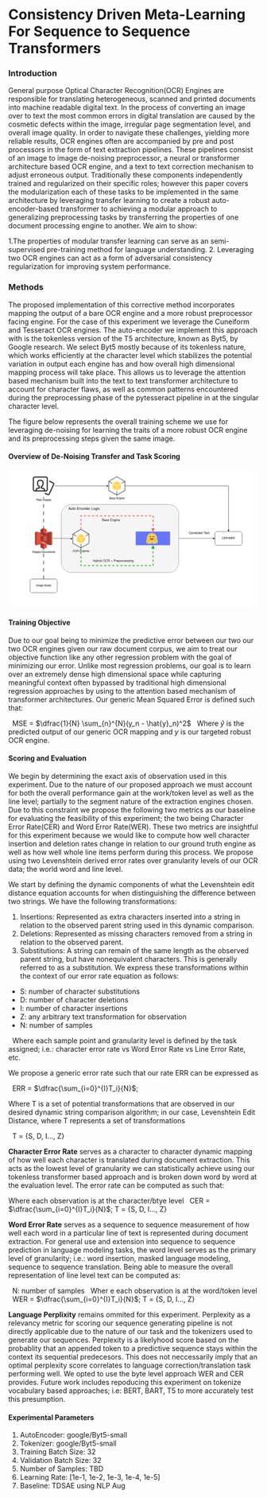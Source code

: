 # Consistency Driven Meta-Learning For Sequence to Sequence Transformers

### Introduction

General purpose Optical Character Recognition(OCR) Engines are responsible for translating heterogeneous, scanned and printed documents into machine readable digital text. In the process of converting an image over to text the most common errors in digital translation are caused by the cosmetic defects within the image, irregular page segmentation level, and overall image quality. In order to navigate these challenges, yielding more reliable results, OCR engines often are accompanied by pre and post processors in the form of text extraction pipelines. These pipelines consist of an image to image de-noising preprocessor, a neural or transformer architecture based OCR engine, and a text to text correction mechanism to adjust erroneous output. Traditionally these components independently trained and regularized on their specific roles; however this paper covers the modularization each of these tasks to be implemented in the same architecture by leveraging transfer learning to create a robust auto-encoder-based transformer to achieving a modular approach to generalizing preprocessing tasks by transferring the properties of one document processing engine to another. We aim to show:


1.The properties of modular transfer learning can serve as an semi-supervised pre-training method for language understanding.
2. Leveraging two OCR engines can act as a form of adversarial consistency regularization for improving system performance.

### Methods

The proposed implementation of this corrective method incorporates mapping the output of a bare OCR engine and a more robust preprocessor facing engine. For the case of this experiment we leverage the Cuneiform and Tesseract OCR engines. The auto-encoder we implement this approach with is the tokenless version of the T5 architecture, known as Byt5, by Google research. We select Byt5 mostly because of its tokenless nature, which works efficiently at the character level which stabilizes the potential variation in output each engine has and how overall high dimensional mapping process will take place. This allows us to leverage the attention based mechanism built into the text to text transformer architecture to account for character flaws, as well as common patterns encountered during the preprocessing phase of the pytesseract pipeline in at the singular character level.

The figure below represents the overall training scheme we use for leveraging de-noising for learning the traits of a more robust OCR engine and its preprocessing steps given the same image.

#### Overview of De-Noising Transfer and Task Scoring

![ocr2ocr](docs/ocr2ocr.png)

#### Training Objective

Due to our goal being to minimize the predictive error between our two our two OCR engines given our raw document corpus, we aim to treat our objective function like any other regression problem with the goal of minimizing our error. Unlike most regression problems, our goal is to learn over an extremely dense high dimensional space while capturing meaningful context often bypassed by traditional high dimensional regression approaches by using to the attention based mechanism of transformer architectures.
Our generic Mean Squared Error is defined such that:

&nbsp; MSE = $\dfrac{1}{N} \sum_{n}^{N}(y_n - \hat{y}_n)^2$
&nbsp; Where $\hat{y}$ is the predicted output of our generic OCR mapping and $y$ is our targeted robust OCR engine.

#### Scoring and Evaluation

We begin by determining the exact axis of observation used in this experiment. Due to the nature of our proposed approach we must account for both the overall performance gain at the work/token level as well as the line level; partially to the segment nature of the extraction engines chosen. Due to this constraint we propose the following two metrics as our baseline for evaluating the feasibility of this experiment; the two being Character Error Rate(CER) and Word Error Rate(WER). These two metrics are insightful for this experiment because we would like to compute how well character insertion and deletion rates change in relation to our ground truth engine as well as how well whole line items perform during this process. We propose using two Levenshtein derived error rates over granularity levels of our OCR data; the world word and line level.

We start by defining the dynamic components of what the Levenshtein edit distance equation accounts for when distinguishing the difference between two strings. We have the following transformations:

1.  Insertions: Represented as extra characters inserted into a string in relation to the observed parent string used in this dynamic comparison.
2.  Deletions: Represented as missing characters removed from a string in relation to the observed parent.
3.  Substitutions: A string can remain of the same length as the observed parent string, but have nonequivalent characters. This is generally referred to as a substitution.
    We express these transformations within the context of our error rate equation as follows:

- S: number of character substitutions
-  D: number of character deletions
- I: number of character insertions
- Z: any arbitrary text transformation for observation
- N: number of samples

&nbsp; Where each sample point and granularity level is defined by the task assigned; i.e.: character error rate vs Word Error Rate vs Line Error Rate, etc.

We propose a generic error rate such that our rate ERR can be expressed as

&nbsp; ERR = $\dfrac{\sum_{i=0}^{I}T_i}{N}$;

Where T is a set of potential transformations that are observed in our desired dynamic string comparison algorithm; in our case, Levenshtein Edit Distance, where T represents a set of transformations

&nbsp; T = {S, D, I..., Z}

**Character Error Rate** serves as a character to character dynamic mapping of how well each character is translated during document extraction. This acts as the lowest level of granularity we can statistically achieve using our tokenless transformer based approach and is broken down word by word at the evaluation level. The error rate can be computed as such that:

Where each observation is at the character/btye level
&nbsp; CER = $\dfrac{\sum_{i=0}^{I}T_i}{N}$; T = {S, D, I..., Z}

**Word Error Rate** serves as a sequence to sequence measurement of how well each word in a particular line of text is represented during document extraction. For general use and extension into sequence to sequence prediction in language modeling tasks, the word level serves as the primary level of granularity; i.e.: word insertion, masked language modeling, sequence to sequence translation. Being able to measure the overall representation of line level text can be computed as:

&nbsp; N: number of samples
&nbsp; Wher e each observation is at the word/token level
&nbsp; WER = $\dfrac{\sum_{i=0}^{I}T_i}{N}$; T = {S, D, I..., Z}


**Language Perplixity**  remains ommited for this experiment. Perplexity as a relevancy metric for scoring our sequence generating pipeline is not directly applicable due to the nature of our task and the tokenizers used to generate our sequences. Perplexity is a likelyhood score based on the probablity that an appended token to a predictive sequence stays within the context its sequential predecesors. This does not neccessarily imply that an optimal perplexity score correlates to language correction/translation task performing well. We opted to use the byte level approach WER and CER provides.  Future work includes repoducing this experiment on tokenize vocabulary based approaches; i.e: BERT, BART, T5 to more accurately test this presumption.

#### Experimental Parameters
1. AutoEncoder: google/Byt5-small
2. Tokenizer: google/Byt5-small
3. Training Batch Size: 32
4. Validation Batch Size: 32
5. Number of Samples: TBD
6. Learning Rate: [1e-1, 1e-2, 1e-3, 1e-4, 1e-5]
7. Baseline: TDSAE using NLP Aug